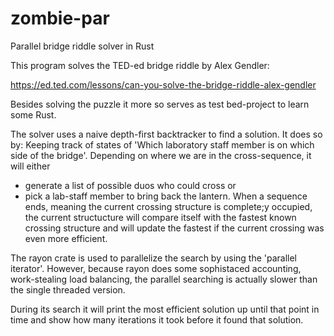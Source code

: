 # zombie-par
  Parallel bridge riddle solver in Rust

This program solves the TED-ed bridge riddle by Alex Gendler:

https://ed.ted.com/lessons/can-you-solve-the-bridge-riddle-alex-gendler

Besides solving the puzzle it more so serves as test bed-project to learn some Rust.

The solver uses a naive depth-first backtracker to find a solution.
It does so by:
  Keeping track of states of 'Which laboratory staff member is on which side of the bridge'.
  Depending on where we are in the cross-sequence, it will either
  - generate a list of possible duos who could cross or 
  - pick a lab-staff member to bring back the lantern.
When a sequence ends, meaning the current crossing structure is complete;y occupied,
the current structucture will compare itself with the fastest known crossing structure
and will update the fastest if the current crossing was even more efficient.

The rayon crate is used to parallelize the search by using the 'parallel iterator'.
However, because rayon does some sophistaced accounting, work-stealing load balancing, 
the parallel searching is actually slower than the single threaded version.

During its search it will print the most efficient solution up until that point in time 
and show how many iterations it took before it found that solution.

